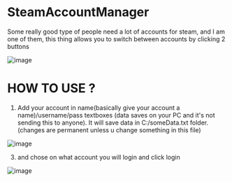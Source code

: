 # SteamAccountManager
Some really good type of people need a lot of accounts for steam, and I am one of them, this thing allows you to switch between accounts by clicking 2 buttons

![image](https://user-images.githubusercontent.com/73321844/125362206-5be49680-e323-11eb-9275-759c28e43363.png)

# HOW TO USE ? 
1) Add your account in name(basically give your account a name)/username/pass textboxes (data saves on your PC and it's not sending this to anyone). It will save data in C:/someData.txt folder. (changes are permanent unless u change something in this file)

![image](https://user-images.githubusercontent.com/73321844/125362639-17a5c600-e324-11eb-8f62-7286f59a073e.png)


3) and chose on what account you will login and click login

![image](https://user-images.githubusercontent.com/73321844/125362646-1a082000-e324-11eb-9708-6f10590315ca.png)


